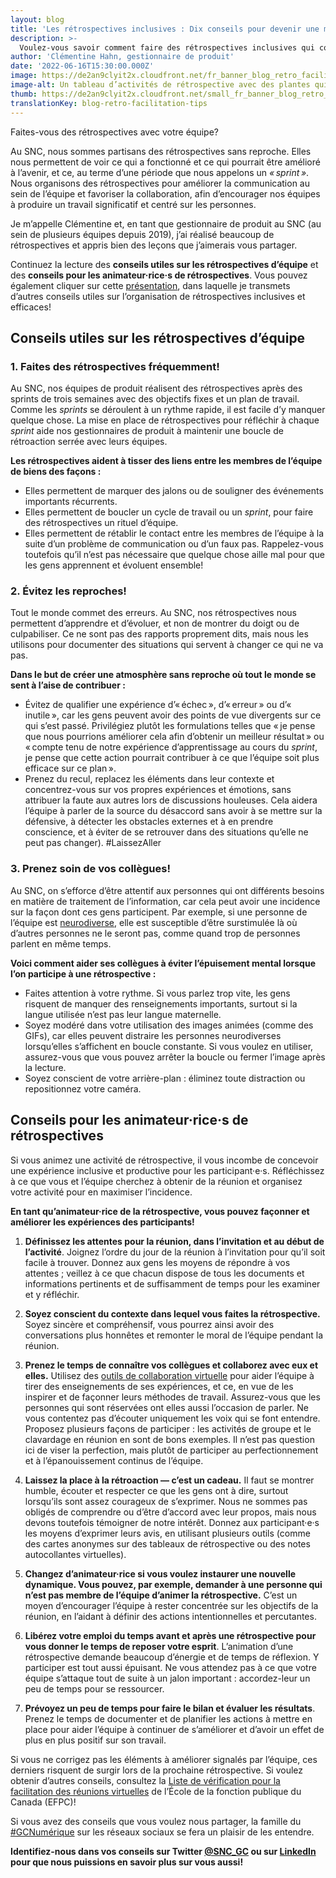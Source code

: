 ```yaml
---
layout: blog
title: 'Les rétrospectives inclusives : Dix conseils pour devenir une meilleure équipe!'
description: >-
  Voulez-vous savoir comment faire des rétrospectives inclusives qui contribuent à améliorer l’équipe? Lisez cet article de blogue dans lequel on vous présente des conseils offerts par une gestionnaire de produit!
author: 'Clémentine Hahn, gestionnaire de produit'
date: '2022-06-16T15:30:00.000Z'
image: https://de2an9clyit2x.cloudfront.net/fr_banner_blog_retro_facilitation_tips_f2c659f9df.jpg
image-alt: Un tableau d’activités de rétrospective avec des plantes qui poussent à la surface. Texte : Conseils de rétrospective pour améliorer l’équipe .
thumb: https://de2an9clyit2x.cloudfront.net/small_fr_banner_blog_retro_facilitation_tips_f2c659f9df.jpg
translationKey: blog-retro-facilitation-tips
---
```

Faites-vous des rétrospectives avec votre équipe? 

Au SNC, nous sommes partisans des rétrospectives sans reproche. Elles nous permettent de voir ce qui a fonctionné et ce qui pourrait être amélioré à l’avenir, et ce, au terme d’une période que nous appelons un *« sprint »*. Nous organisons des rétrospectives pour améliorer la communication au sein de l’équipe et favoriser la collaboration, afin d’encourager nos équipes à produire un travail significatif et centré sur les personnes.

Je m’appelle Clémentine et, en tant que gestionnaire de produit au SNC (au sein de plusieurs équipes depuis 2019), j’ai réalisé beaucoup de rétrospectives et appris bien des leçons que j’aimerais vous partager. 

Continuez la lecture des **conseils utiles sur les rétrospectives d’équipe** et des **conseils pour les animateur·rice·s de rétrospectives**. Vous pouvez également cliquer sur cette [présentation](https://docs.google.com/presentation/d/1obvWb0pWFi0i8wv3U-a5TTtFDeqAtRyh_i6xu7tjsQw/edit#slide=id.g9a3f8c03cd_0_7), dans laquelle je transmets d’autres conseils utiles sur l’organisation de rétrospectives inclusives et efficaces!

## **Conseils utiles sur les rétrospectives d’équipe** 

### 1. **Faites des rétrospectives fréquemment!**

Au SNC, nos équipes de produit réalisent des rétrospectives après des sprints de trois semaines avec des objectifs fixes et un plan de travail. Comme les *sprints* se déroulent à un rythme rapide, il est facile d’y manquer quelque chose. La mise en place de rétrospectives pour réfléchir à chaque *sprint* aide nos gestionnaires de produit à maintenir une boucle de rétroaction serrée avec leurs équipes.

**Les rétrospectives aident à tisser des liens entre les membres de l’équipe de biens des façons :**

- Elles permettent de marquer des jalons ou de souligner des événements importants récurrents.
- Elles permettent de boucler un cycle de travail ou un *sprint*, pour faire des rétrospectives un rituel d’équipe.
- Elles permettent de rétablir le contact entre les membres de l’équipe à la suite d’un problème de communication ou d’un faux pas. Rappelez-vous toutefois qu’il n’est pas nécessaire que quelque chose aille mal pour que les gens apprennent et évoluent ensemble!

### 2. **Évitez les reproches!**
Tout le monde commet des erreurs. Au SNC, nos rétrospectives nous permettent d’apprendre et d’évoluer, et non de montrer du doigt ou de culpabiliser. Ce ne sont pas des rapports proprement dits, mais nous les utilisons pour documenter des situations qui servent à changer ce qui ne va pas. 

**Dans le but de créer une atmosphère sans reproche où tout le monde se sent à l’aise de contribuer :**

- Évitez de qualifier une expérience d’« échec », d’« erreur » ou d’« inutile », car les gens peuvent avoir des points de vue divergents sur ce qui s’est passé. Privilégiez plutôt les formulations telles que « je pense que nous pourrions améliorer cela afin d’obtenir un meilleur résultat » ou « compte tenu de notre expérience d’apprentissage au cours du *sprint*, je pense que cette action pourrait contribuer à ce que l’équipe soit plus efficace sur ce plan ».
- Prenez du recul, replacez les éléments dans leur contexte et concentrez-vous sur vos propres expériences et émotions, sans attribuer la faute aux autres lors de discussions houleuses. Cela aidera l’équipe à parler de la source du désaccord sans avoir à se mettre sur la défensive, à détecter les obstacles externes et à en prendre conscience, et à éviter de se retrouver dans des situations qu’elle ne peut pas changer). #LaissezAller

### 3. **Prenez soin de  vos collègues!**
Au SNC, on s’efforce d’être attentif aux personnes qui ont différents besoins en matière de traitement de l’information, car cela peut avoir une incidence sur la façon dont ces gens participent. Par exemple, si une personne de l’équipe est [neurodiverse](https://www.canada.ca/fr/ministere-defense-nationale/feuille-derable/defense/2021/06/soutenir-la-neurodiversite-en-milieu-de-travail.html), elle est susceptible d’être surstimulée là où d’autres personnes ne le seront pas, comme quand trop de personnes parlent en même temps.

**Voici comment aider ses collègues à éviter l’épuisement mental lorsque l’on participe à une rétrospective :**

- Faites attention à votre rythme. Si vous parlez trop vite, les gens risquent de manquer des renseignements importants, surtout si la langue utilisée n’est pas leur langue maternelle.
- Soyez modéré dans votre utilisation des images animées (comme des GIFs), car elles peuvent distraire les personnes neurodiverses lorsqu’elles s’affichent en boucle constante. Si vous voulez en utiliser, assurez-vous que vous pouvez arrêter la boucle ou fermer l’image après la lecture.
- Soyez conscient de votre arrière-plan : éliminez toute distraction ou repositionnez votre caméra.

## **Conseils pour les animateur·rice·s de rétrospectives**
Si vous animez une activité de rétrospective, il vous incombe de concevoir une expérience inclusive et productive pour les participant·e·s. Réfléchissez à ce que vous et l’équipe cherchez à obtenir de la réunion et organisez votre activité pour en maximiser l’incidence. 

**En tant qu’animateur·rice de la rétrospective, vous pouvez façonner et améliorer les expériences des participants!**

1. **Définissez les attentes pour la réunion, dans l’invitation et au début de l’activité**.
Joignez l’ordre du jour de la réunion à l’invitation pour qu’il soit facile à trouver.  Donnez aux gens les moyens de répondre à vos attentes ; veillez à ce que chacun dispose de tous les documents et informations pertinents et de suffisamment de temps pour les examiner et y réfléchir. 

2. **Soyez conscient du contexte dans lequel vous faites la rétrospective.** 
Soyez sincère et compréhensif, vous pourrez ainsi avoir des conversations plus honnêtes et remonter le moral de l’équipe pendant la réunion.

3. **Prenez le temps de connaître vos collègues et collaborez avec eux et elles.**
Utilisez des [outils de collaboration virtuelle](https://busrides-trajetsenbus.csps-efpc.gc.ca/fr/ep-74-fr) pour aider l’équipe à tirer des enseignements de ses expériences, et ce, en vue de les inspirer et de façonner leurs méthodes de travail. 
Assurez-vous que les personnes qui sont réservées ont elles aussi l’occasion de parler. Ne vous contentez pas d’écouter uniquement les voix qui se font entendre. Proposez plusieurs façons de participer : les activités de groupe et le clavardage en réunion en sont de bons exemples.
Il n’est pas question ici de viser la perfection, mais plutôt de participer au perfectionnement et à l’épanouissement continus de l’équipe.

4. **Laissez la place à la rétroaction — c’est un cadeau.**
Il faut se montrer humble, écouter et respecter ce que les gens ont à dire, surtout lorsqu’ils sont assez courageux de s’exprimer. Nous ne sommes pas obligés de comprendre ou d’être d’accord avec leur propos, mais nous devons toutefois témoigner de notre intérêt. 
Donnez aux participant·e·s les moyens d’exprimer leurs avis, en utilisant plusieurs outils (comme des cartes anonymes sur des tableaux de rétrospective ou des notes autocollantes virtuelles).

5. **Changez d’animateur·rice si vous voulez instaurer une nouvelle dynamique. Vous pouvez, par exemple, demander à une personne qui n’est pas membre de l’équipe d’animer la rétrospective.**
C’est un moyen d’encourager l’équipe à rester concentrée sur les objectifs de la réunion, en l’aidant à définir des actions intentionnelles et percutantes. 

6. **Libérez votre emploi du temps avant et après une rétrospective pour vous donner le temps de reposer votre esprit**.
L’animation d’une rétrospective demande beaucoup d’énergie et de temps de réflexion. Y participer est tout aussi épuisant. Ne vous attendez pas à ce que votre équipe s’attaque tout de suite à un jalon important : accordez-leur un peu de temps pour se ressourcer.

7. **Prévoyez un peu de temps pour faire le bilan et évaluer les résultats**.
Prenez le temps de documenter et de planifier les actions à mettre en place pour aider l’équipe à continuer de s’améliorer et d’avoir un effet de plus en plus positif sur son travail.

Si vous ne corrigez pas les éléments à améliorer signalés par l’équipe, ces derniers risquent de surgir lors de la prochaine rétrospective. 
Si voulez obtenir d’autres conseils, consultez la [Liste de vérification pour la facilitation des réunions virtuelles](https://www.csps-efpc.gc.ca/tools/jobaids/virtual-meetings-checklist-eng.aspx) de l’École de la fonction publique du Canada (EFPC)!

Si vous avez des conseils que vous voulez nous partager, la famille du [#GCNumérique](https://twitter.com/search?q=%23gcdigital&src=typed_query&f=top) sur les réseaux sociaux se fera un plaisir de les entendre. 

**Identifiez-nous dans vos conseils sur Twitter [@SNC_GC](https://twitter.com/SNC_GC) ou sur [LinkedIn](https://www.linkedin.com/company/cds-snc/mycompany/) pour que nous puissions en savoir plus sur vous aussi!**

